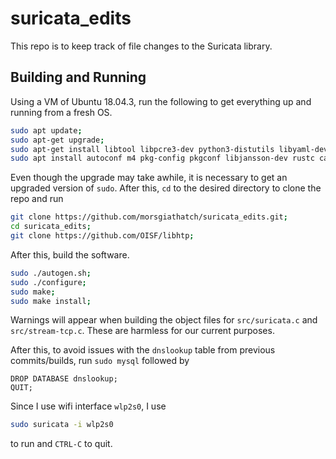 # suricata_edits
This repo is to keep track of file changes to the Suricata library. 

## Building and Running

Using a VM of Ubuntu 18.04.3, run the following to get everything up and running from a fresh OS.
```bash
sudo apt update;
sudo apt-get upgrade;
sudo apt-get install libtool libpcre3-dev python3-distutils libyaml-dev libpcap0.8-dev libcap-ng-dev libnspr4-dev libnss3-dev libmagic-dev liblz4-dev libhtp-dev libz-dev libssl-dev;
sudo apt install autoconf m4 pkg-config	pkgconf libjansson-dev rustc cargo mysql-server libmysqlclient-dev;
```

Even though the upgrade may take awhile, it is necessary to get an upgraded version of `sudo`. 
After this, `cd` to the desired directory to clone the repo and run
```bash
git clone https://github.com/morsgiathatch/suricata_edits.git;
cd suricata_edits;
git clone https://github.com/OISF/libhtp;

```
After this, build the software.
```bash
sudo ./autogen.sh; 
sudo ./configure; 
sudo make; 
sudo make install;
```
Warnings will appear when building the object files for `src/suricata.c` and
`src/stream-tcp.c`. These are harmless for our current purposes.

After this, to avoid issues with the `dnslookup` table from previous commits/builds,
run `sudo mysql` followed by
```mysql
DROP DATABASE dnslookup;
QUIT;
```

Since I use wifi interface `wlp2s0`, I use
```bash
sudo suricata -i wlp2s0

```
to run and `CTRL-C` to quit. 

